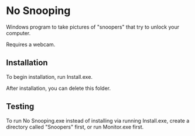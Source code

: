 # No Snooping

Windows program to take pictures of "snoopers" that try to unlock your computer.

Requires a webcam.

## Installation

To begin installation, run Install.exe.

After installation, you can delete this folder.

## Testing

To run No Snooping.exe instead of installing via running Install.exe, create a directory called "Snoopers" first, or run Monitor.exe first.
